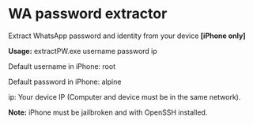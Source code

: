WA password extractor
=====================

Extract WhatsApp password and identity from your device **[iPhone only]**

**Usage:** extractPW.exe username password ip

Default username in iPhone: root

Default password in iPhone: alpine

ip: Your device IP (Computer and device must be in the same network).


**Note:** iPhone must be jailbroken and with OpenSSH installed.


